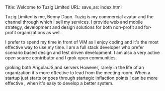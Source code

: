 Title: Welcome to Tuzig Limited
URL:
save_as: index.html

Tuzig Limited is me, Benny Daon.  Tuzig is my commercial avatar and the
channel through which I sell my services. I provide web and mobile strategy,
development and design solutions for both non-profit and for-profit
organizations as well.

I prefer to spend my time in front of VIM as I enjoy coding and it's
the most effective way to use my time. I am a full stack developer who
prefer scenario based design and test driven development. I am also a very
active open source contributor and I grok open communities.

groking both AngularJS and servers However, rarely in the life of an
organization it's more effective to lead from the meeting room.
When a startup just starts or goes through startegic inflaction points I can
be more effective , when it's easy to
develop a better system.

